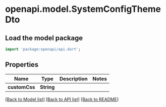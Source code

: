 # openapi.model.SystemConfigThemeDto

## Load the model package
```dart
import 'package:openapi/api.dart';
```

## Properties
Name | Type | Description | Notes
------------ | ------------- | ------------- | -------------
**customCss** | **String** |  | 

[[Back to Model list]](../README.md#documentation-for-models) [[Back to API list]](../README.md#documentation-for-api-endpoints) [[Back to README]](../README.md)


